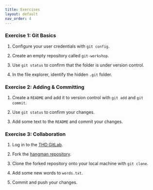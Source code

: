 ```yaml
---
title: Exercises
layout: default
nav_order: 4
---
```


### Exercise 1: Git Basics

1. Configure your user credentials with `git config`.

2. Create an empty repository called `git-workshop`.

3. Use `git status` to confirm that the folder is under version control.

4. In the file explorer, identify the hidden `.git` folder.

### Exercise 2: Adding & Committing

1. Create a `README` and add it to version control with `git add` and `git commit`.  

2. Use `git status` to confirm your changes.

3. Add some text to the `README` and commit your changes.

### Exercise 3: Collaboration

1. Log in to the [THD GitLab](mygit.th-deg.de).

2. Fork the [hangman repository](mygit.th-deg.de/mb04571/hangman).

3. Clone the forked repository onto your local machine with `git clone`.

4. Add some new words to `words.txt`.

5. Commit and push your changes.
